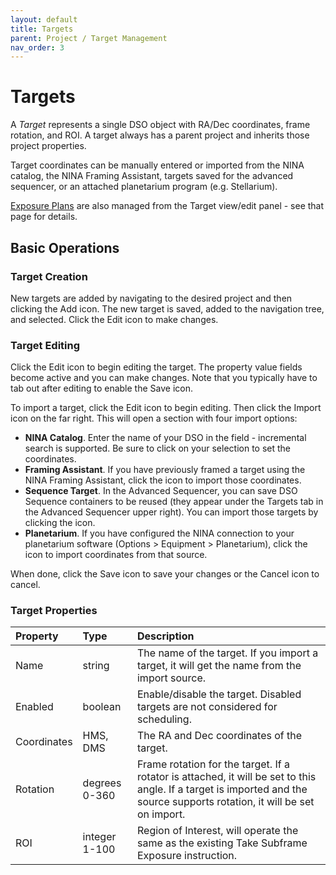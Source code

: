 ```yaml
---
layout: default
title: Targets
parent: Project / Target Management
nav_order: 3
---
```


# Targets

A _Target_ represents a single DSO object with RA/Dec coordinates, frame rotation, and ROI.  A target always has a parent project and inherits those project properties.

Target coordinates can be manually entered or imported from the NINA catalog, the NINA Framing Assistant, targets saved for the advanced sequencer, or an attached planetarium program (e.g. Stellarium).

[Exposure Plans](exposure-plans.html) are also managed from the Target view/edit panel - see that page for details.

## Basic Operations

### Target Creation

New targets are added by navigating to the desired project and then clicking the Add icon.  The new target is saved, added to the navigation tree, and selected.  Click the Edit icon to make changes.

### Target Editing

Click the Edit icon to begin editing the target.  The property value fields become active and you can make changes.  Note that you typically have to tab out after editing to enable the Save icon.

To import a target, click the Edit icon to begin editing.  Then click the Import icon on the far right.  This will open a section with four import options:
* **NINA Catalog**. Enter the name of your DSO in the field - incremental search is supported.  Be sure to click on your selection to set the coordinates.
* **Framing Assistant**. If you have previously framed a target using the NINA Framing Assistant, click the icon to import those coordinates.
* **Sequence Target**.  In the Advanced Sequencer, you can save DSO Sequence containers to be reused (they appear under the Targets tab in the Advanced Sequencer upper right).  You can import those targets by clicking the icon.
* **Planetarium**. If you have configured the NINA connection to your planetarium software (Options > Equipment > Planetarium), click the icon to import coordinates from that source.

When done, click the Save icon to save your changes or the Cancel icon to cancel.

### Target Properties

|Property|Type|Description|
|:--|:--|:--|
|Name|string|The name of the target.  If you import a target, it will get the name from the import source.|
|Enabled|boolean|Enable/disable the target.  Disabled targets are not considered for scheduling.|
|Coordinates|HMS, DMS|The RA and Dec coordinates of the target.|
|Rotation|degrees 0-360|Frame rotation for the target.  If a rotator is attached, it will be set to this angle.  If a target is imported and the source supports rotation, it will be set on import.|
|ROI|integer 1-100|Region of Interest, will operate the same as the existing Take Subframe Exposure instruction.|

